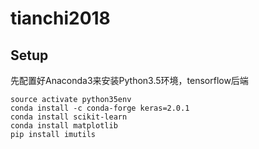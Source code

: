 # tianchi2018

## Setup
先配置好Anaconda3来安装Python3.5环境，tensorflow后端
```
source activate python35env
conda install -c conda-forge keras=2.0.1
conda install scikit-learn
conda install matplotlib
pip install imutils
```
